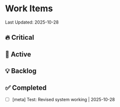 # Work Items
Last Updated: 2025-10-28

## 🔥 Critical

## 🎯 Active

## 💡 Backlog

## ✅ Completed

- [ ] [meta] Test: Revised system working | 2025-10-28
